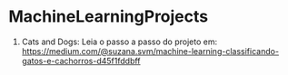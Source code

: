 # MachineLearningProjects

1. Cats and Dogs: Leia o passo a passo do projeto em: https://medium.com/@suzana.svm/machine-learning-classificando-gatos-e-cachorros-d45f1fddbff

